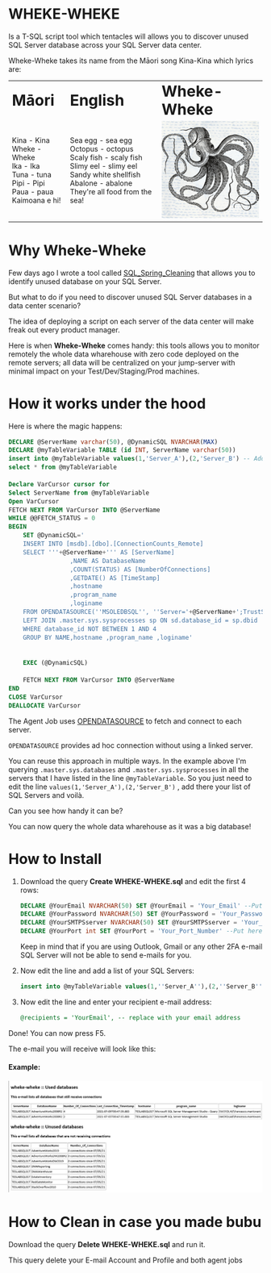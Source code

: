# WHEKE-WHEKE
Is a T-SQL script tool which tentacles will allows you to discover unused SQL Server database across your SQL Server data center.

Wheke-Wheke takes its name from the Māori song Kina-Kina which lyrics are: 

<div align="center">

<table>
 <tr>
    <td><b style="font-size:30px">Māori</b></td>
    <td><b style="font-size:30px">English</b></td>
    <td><b style="font-size:30px">Wheke-Wheke</b></td>
 </tr>
 <tr>
    <td>Kina - Kina </br>
Wheke - Wheke </br>
Ika - Ika </br>
Tuna - tuna </br>
Pipi - Pipi </br>
Paua - paua </br>
Kaimoana e hi! </br></td>
    <td>Sea egg - sea egg </br>
Octopus - octopus </br>
Scaly fish - scaly fish </br>
Slimy eel - slimy eel </br>
Sandy white shellfish </br>
Abalone - abalone </br>
They're all food from the sea!</td>
 
 <td>
  <img width="200" src="https://github.com/francesco1119/wheke-wheke/blob/main/images/image-1600003201sxM.jpg">
</td>
  </tr>
</table>
</div>



Why Wheke-Wheke
======

Few days ago I wrote a tool called [SQL_Spring_Cleaning](https://github.com/francesco1119/SQL_Spring_Cleaning)  that allows you to identify unused database on your SQL Server. 

But what to do if you need to discover unused SQL Server databases in a data center scenario? 

The idea of deploying a script on each server of the data center will make freak out every product manager.

Here is when **Wheke-Wheke** comes handy: this tools allows you to monitor remotely the whole data wharehouse with zero code deployed on the remote servers; all data will be centralized on your jump-server with minimal impact on your Test/Dev/Staging/Prod machines. 

How it works under the hood
======

Here is where the magic happens: 

```SQL
DECLARE @ServerName varchar(50), @DynamicSQL NVARCHAR(MAX)
DECLARE @myTableVariable TABLE (id INT, ServerName varchar(50))
insert into @myTableVariable values(1,'Server_A'),(2,'Server_B') -- Add your SQL Server list here
select * from @myTableVariable

Declare VarCursor cursor for
Select ServerName from @myTableVariable
Open VarCursor
FETCH NEXT FROM VarCursor INTO @ServerName
WHILE @@FETCH_STATUS = 0 
BEGIN
    SET @DynamicSQL='
	INSERT INTO [msdb].[dbo].[ConnectionCounts_Remote]
	SELECT '''+@ServerName+''' AS [ServerName]
                 ,NAME AS DatabaseName 
                 ,COUNT(STATUS) AS [NumberOfConnections]
                 ,GETDATE() AS [TimeStamp]
                 ,hostname
                 ,program_name
                 ,loginame
    FROM OPENDATASOURCE(''MSOLEDBSQL'', ''Server='+@ServerName+';TrustServerCertificate=Yes;Trusted_Connection=Yes;'').master.sys.databases sd
    LEFT JOIN .master.sys.sysprocesses sp ON sd.database_id = sp.dbid
    WHERE database_id NOT BETWEEN 1 AND 4
    GROUP BY NAME,hostname ,program_name ,loginame'
    

    EXEC (@DynamicSQL)

    FETCH NEXT FROM VarCursor INTO @ServerName
END
CLOSE VarCursor
DEALLOCATE VarCursor
```
The Agent Job uses [OPENDATASOURCE](https://docs.microsoft.com/en-us/sql/t-sql/functions/opendatasource-transact-sql?view=sql-server-ver15) to fetch and connect to each server. 

`OPENDATASOURCE` provides ad hoc connection without using a linked server.

You can reuse this approach in multiple ways. In the example above I'm querying `.master.sys.databases` and `.master.sys.sysprocesses` in all the servers that I have listed in the line `@myTableVariable`. So you just need to edit the line `values(1,'Server_A'),(2,'Server_B')` , add there your list of SQL Servers and voilà. 

Can you see how handy it can be? 

You can now query the whole data wharehouse as it was a big database! 

How to Install
======

1) Download the query **Create WHEKE-WHEKE.sql** and edit the first 4 rows:
   ```SQL
   DECLARE @YourEmail NVARCHAR(50) SET @YourEmail = 'Your_Email' --Put here your E-mail
   DECLARE @YourPassword NVARCHAR(50) SET @YourPassword = 'Your_Password' --Put here your E-mail
   DECLARE @YourSMTPSserver NVARCHAR(50) SET @YourSMTPSserver = 'Your_SMTP_Server' --Put here your SMTP Server
   DECLARE @YourPort int SET @YourPort = 'Your_Port_Number' --Put here your SMTP port
   ```
   Keep in mind that if you are using Outlook, Gmail or any other 2FA e-mail SQL Server will not be able to send e-mails for you.

2) Now edit the line and add a list of your SQL Servers:
   ```SQL
   insert into @myTableVariable values(1,''Server_A''),(2,''Server_B'') -- Add your SQL Server list here
   ```
   
3) Now edit the line and enter your recipient e-mail address:
   ```SQL
   @recipients = 'YourEmail', -- replace with your email address
   ```
   
Done! You can now press F5.

The e-mail you will receive will look like this:

#### Example:

![alt text](https://github.com/francesco1119/wheke-wheke/blob/main/images/newsletter_wheke-wheke.png)

How to Clean in case you made bubu
======

Download the query **Delete WHEKE-WHEKE.sql** and run it. 

This query delete your E-mail Account and Profile and both agent jobs
    
